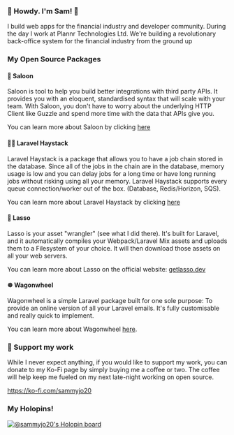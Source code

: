 ### 👋 Howdy. I'm Sam! 🤠

I build web apps for the financial industry and developer community. During the day I work at Plannr Technologies Ltd. We're building a revolutionary back-office system for the financial industry from the ground up

### My Open Source Packages

#### 🤠 Saloon
Saloon is tool to help you build better integrations with third party APIs. It provides you with an eloquent, standardised syntax that will scale with your team. With Saloon, you don't have to worry about the underlying HTTP Client like Guzzle and spend more time with the data that APIs give you. 

You can learn more about Saloon by clicking [here](https://github.com/saloonphp/saloon)

#### 👩‍🌾 Laravel Haystack
Laravel Haystack is a package that allows you to have a job chain stored in the database. Since all of the jobs in the chain are in the database, memory usage is low and you can delay jobs for a long time or have long running jobs without risking using all your memory. Laravel Haystack supports every queue connection/worker out of the box. (Database, Redis/Horizon, SQS).

You can learn more about Laravel Haystack by clicking [here](https://github.com/sammyjo20/laravel-haystack)

#### 🏇 Lasso 

Lasso is your asset "wrangler" (see what I did there). It's built for Laravel, and it automatically compiles your Webpack/Laravel Mix assets and uploads them to a Filesystem of your choice. It will then download those assets on all your web servers.

You can learn more about Lasso on the official website: [getlasso.dev](https://getlasso.dev)
#### ☸️ Wagonwheel 

Wagonwheel is a simple Laravel package built for one sole purpose: To provide an online version of all your Laravel emails. It's fully customisable and really quick to implement.

You can learn more about Wagonwheel [here](https://github.com/sammyjo20/wagonwheel).

### 💖 Support my work

While I never expect anything, if you would like to support my work, you can donate to my Ko-Fi page by simply buying me a coffee or two. The coffee will help keep me fueled on my next late-night working on open source. 

https://ko-fi.com/sammyjo20

### My Holopins!

[![@sammyjo20's Holopin board](https://holopin.io/api/user/board?user=sammyjo20)](https://holopin.io/@sammyjo20)
